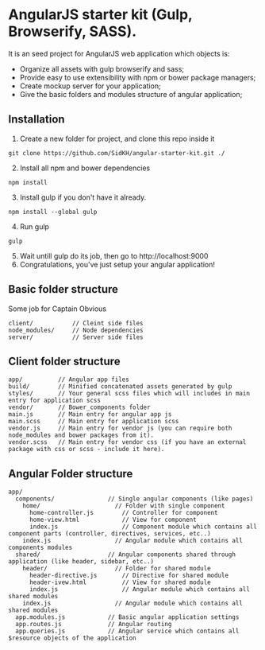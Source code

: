 # AngularJS starter kit (Gulp, Browserify, SASS).
It is an seed project for AngularJS web application which objects is:
- Organize all assets with gulp browserify and sass;
- Provide easy to use extensibility with npm or bower package managers;
- Create mockup server for your application;
- Give the basic folders and modules structure of angular application;

## Installation

1. Create a new folder for project, and clone this repo inside it
```
git clone https://github.com/SidKH/angular-starter-kit.git ./
```
2. Install all npm and bower dependencies
```
npm install
```
3. Install gulp if you don't have it already.
```
npm install --global gulp
```
4. Run gulp
```
gulp
```
5. Wait untill gulp do its job, then go to http://localhost:9000
6. Congratulations, you've just setup your angular application!

## Basic folder structure
Some job for Captain Obvious
```
client/           // Cleint side files
node_modules/     // Node dependencies
server/           // Server side files
```

## Client folder structure

```
app/          // Angular app files
build/        // Minified concatenated assets generated by gulp
styles/       // Your general scss files which will includes in main entry for application scss
vendor/       // Bower_components folder
main.js       // Main entry for angular app js
main.scss     // Main entry for application scss
vendor.js     // Main entry for vendor js (you can require both node_modules and bower packages from it).
vendor.scss   // Main entry for vendor css (if you have an external package with css or scss - include it here).
```

## Angular Folder structure
```
app/
  components/               // Single angular components (like pages)
    home/                     // Folder with single component
      home-controller.js        // Controller for component
      home-view.html            // View for component
      index.js                  // Component module which contains all component parts (controller, directives, services, etc..)
    index.js                  // Angular module which contains all components modules
  shared/                   // Angular components shared through application (like header, sidebar, etc..)
    header/                   // Folder for shared module
      header-directive.js       // Directive for shared module
      header-ivew.html          // View for shared module
      index.js                  // Angular module which contains all shared modules
    index.js                  // Angular module which contains all shared modules
  app.modules.js            // Basic angular application settings
  app.routes.js             // Angular routing
  app.queries.js            // Angular service which contains all $resource objects of the application
```